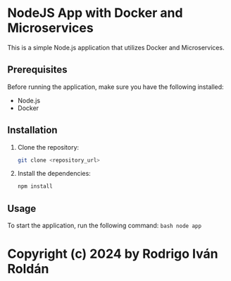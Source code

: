 # NodeJS App with Docker and Microservices

This is a simple Node.js application that utilizes Docker and Microservices.

## Prerequisites

Before running the application, make sure you have the following installed:

- Node.js
- Docker

## Installation

1. Clone the repository:

    ```bash
    git clone <repository_url>
    ```

2. Install the dependencies:

    ```bash
    npm install
    ```

## Usage

To start the application, run the following command:
    ```bash
    node app
    ```
# Copyright (c) 2024 by Rodrigo Iván Roldán
